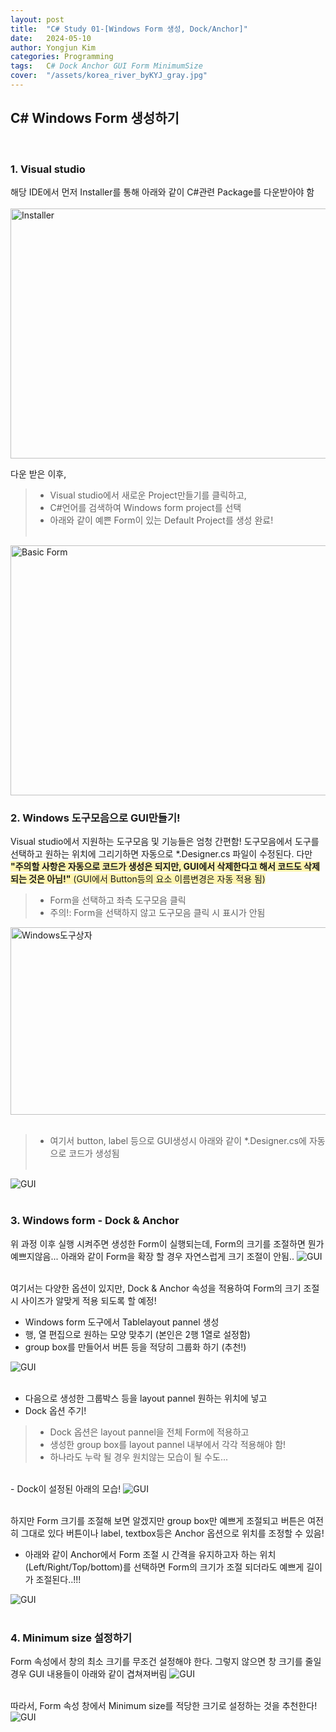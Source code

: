 ```yaml
---
layout: post
title:  "C# Study 01-[Windows Form 생성, Dock/Anchor]"
date:   2024-05-10
author: Yongjun Kim
categories: Programming
tags:	C# Dock Anchor GUI Form MinimumSize
cover:  "/assets/korea_river_byKYJ_gray.jpg"
---
```



## C# Windows Form 생성하기
<br>

### 1. Visual studio
해당 IDE에서 먼저 Installer를 통해 아래와 같이 C#관련 Package를 다운받아야 함 <br><br>
<img src="/assets/posts/CS01/CS01.PNG" width="800" height="400" title="Installer">

다운 받은 이후, 
> - Visual studio에서 새로운 Project만들기를 클릭하고,
> - C#언어를 검색하여 Windows form project를 선택
> - 아래와 같이 예쁜 Form이 있는 Default Project를 생성 완료!
<br><br>

<img src="/assets/posts/CS01/CS02.PNG" width="800" height="400" title="Basic Form"><br>

### 2. Windows 도구모음으로 GUI만들기!
Visual studio에서 지원하는 도구모음 및 기능들은 엄청 간편함! 도구모음에서 도구를 선택하고 원하는 위치에 그리기하면 자동으로 *.Designer.cs 파일이 수정된다. 
다만 <span style="background-color:#fff5b1">**"주의할 사항은 자동으로 코드가 생성은 되지만, GUI에서 삭제한다고 해서 코드도 삭제되는 것은 아님!"** (GUI에서 Button등의 요소 이름변경은 자동 적용 됨)</span>

> - Form을 선택하고 좌측 도구모음 클릭
> - 주의!: Form을 선택하지 않고 도구모음 클릭 시 표시가 안됨
<img src="/assets/posts/CS01/CS04-1.PNG" width="600" height="300" title="Windows도구상자">
<br><br>

> - 여기서 button, label 등으로 GUI생성시 아래와 같이 *.Designer.cs에 자동으로 코드가 생성됨<br><br>

<img src="/assets/posts/CS01/CS05.PNG" title="GUI">
<br><br>

### 3. Windows form - Dock & Anchor
위 과정 이후 실행 시켜주면 생성한 Form이 실행되는데, Form의 크기를 조절하면 뭔가 예쁘지않음... 아래와 같이 Form을 확장 할 경우 자연스럽게 크기 조절이 안됨..
<img src="/assets/posts/CS01/CS07.PNG" title="GUI">
<br><br>

여기서는 다양한 옵션이 있지만, Dock & Anchor 속성을 적용하여 Form의 크기 조절 시 사이즈가 알맞게 적용 되도록 할 예정!
- Windows form 도구에서 Tablelayout pannel 생성
- 행, 열 편집으로 원하는 모양 맞추기 (본인은 2행 1열로 설정함)
- group box를 만들어서 버튼 등을 적당히 그룹화 하기 (추천!)
<img src="/assets/posts/CS01/CS08.PNG" title="GUI">
<br><br>

- 다음으로 생성한 그룹박스 등을 layout pannel 원하는 위치에 넣고
- Dock 옵션 주기!
> - Dock 옵션은 layout pannel을 전체 Form에 적용하고
> - 생성한 group box를 layout pannel 내부에서 각각 적용해야 함!
> - 하나라도 누락 될 경우 원치않는 모습이 될 수도...
<br>
- Dock이 설정된 아래의 모습!
<img src="/assets/posts/CS01/CS10.PNG" title="GUI">
<br><br>

하지만 Form 크기를 조절해 보면 알겠지만 group box만 예쁘게 조절되고 버튼은 여전히 그대로 있다 버튼이나 label, textbox등은 Anchor 옵션으로 위치를 조정할 수 있음!

- 아래와 같이 Anchor에서 Form 조절 시 간격을 유지하고자 하는 위치(Left/Right/Top/bottom)를 선택하면 Form의 크기가 조절 되더라도 예쁘게 길이가 조절된다..!!!<br>
<img src="/assets/posts/CS01/CS12-1.PNG" title="GUI">
<br><br>

### 4. Minimum size 설정하기
Form 속성에서 창의 최소 크기를 무조건 설정해야 한다. 그렇지 않으면 창 크기를 줄일 경우 GUI 내용들이 아래와 같이 겹쳐져버림
<img src="/assets/posts/CS01/CS14.PNG" title="GUI">
<br><br>

따라서, Form 속성 창에서 Minimum size를 적당한 크기로 설정하는 것을 추천한다!
<img src="/assets/posts/CS01/CS15.PNG" title="GUI">
<br><br>